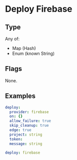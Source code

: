 # Deploy Firebase



## Type

Any of:

* Map (Hash)
* Enum (known String)

## Flags

None.


## Examples

```yaml
deploy:
  provider: firebase
  on: {}
  allow_failure: true
  skip_cleanup: true
  edge: true
  project: string
  token: 
  message: string
```

```yaml
deploy: firebase

```
